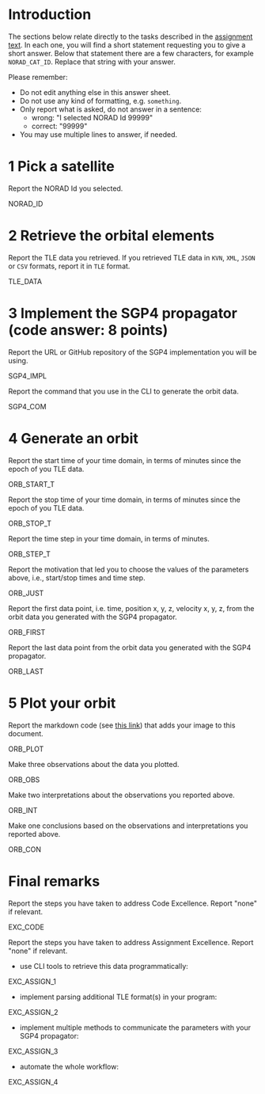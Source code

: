 # Introduction

The sections below relate directly to the tasks described in the [assignment text](README.md). In each one, you will find a short statement requesting you to give a short answer. Below that statement there are a few characters, for example `NORAD_CAT_ID`. Replace that string with your answer. 

Please remember:

- Do not edit anything else in this answer sheet.
- Do not use any kind of formatting, e.g. `something`.
- Only report what is asked, do not answer in a sentence:
    - wrong: "I selected NORAD Id 99999"
    - correct: "99999"
- You may use multiple lines to answer, if needed. 

# 1 Pick a satellite 

Report the NORAD Id you selected.

NORAD_ID

# 2 Retrieve the orbital elements

Report the TLE data you retrieved. If you retrieved TLE data in `KVN`, `XML`, `JSON` or `CSV` formats, report it in `TLE` format.

TLE_DATA

# 3 Implement the SGP4 propagator (code answer: 8 points)

Report the URL or GitHub repository of the SGP4 implementation you will be using.

SGP4_IMPL

Report the command that you use in the CLI to generate the orbit data.

SGP4_COM

# 4 Generate an orbit

Report the start time of your time domain, in terms of minutes since the epoch of you TLE data.

ORB_START_T

Report the stop time of your time domain, in terms of minutes since the epoch of you TLE data.

ORB_STOP_T

Report the time step in your time domain, in terms of minutes.

ORB_STEP_T

Report the motivation that led you to choose the values of the parameters above, i.e., start/stop times and time step.

ORB_JUST

Report the first data point, i.e. time, position x, y, z, velocity x, y, z, from the orbit data you generated with the SGP4 propagator.

ORB_FIRST

Report the last data point from the orbit data you generated with the SGP4 propagator.

ORB_LAST

# 5 Plot your orbit

Report the markdown code (see [this link](https://docs.gitlab.com/ee/user/markdown.html#images)) that adds your image to this document.

ORB_PLOT

Make three observations about the data you plotted.

ORB_OBS

Make two interpretations about the observations you reported above.

ORB_INT

Make one conclusions based on the observations and interpretations you reported above.

ORB_CON


# Final remarks

Report the steps you have taken to address Code Excellence. Report "none" if relevant.

EXC_CODE

Report the steps you have taken to address Assignment Excellence. Report "none" if relevant.

- use CLI tools to retrieve this data programmatically:

EXC_ASSIGN_1

- implement parsing additional TLE format(s) in your program:

EXC_ASSIGN_2

- implement multiple methods to communicate the parameters with your SGP4 propagator:

EXC_ASSIGN_3

- automate the whole workflow:

EXC_ASSIGN_4
